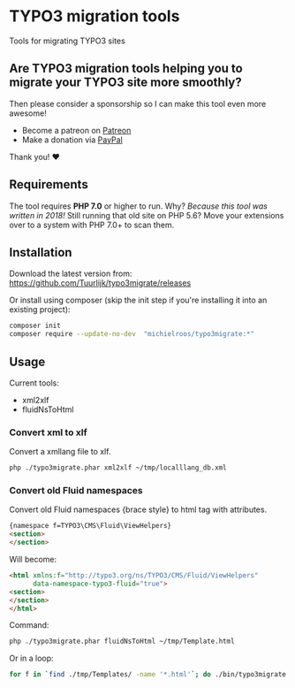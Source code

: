 # TYPO3 migration tools
Tools for migrating TYPO3 sites

## Are TYPO3 migration tools helping you to migrate your TYPO3 site more smoothly?
Then please consider a sponsorship so I can make this tool even more awesome!
- Become a patreon on [Patreon](https://www.patreon.com/michielroos)
- Make a donation via [PayPal](https://paypal.me/MichielRoos)

Thank you! ♥

## Requirements
The tool requires **PHP 7.0** or higher to run. Why? *Because this tool was written in 2018!* Still running that old site on PHP 5.6? Move your extensions over to a system with PHP 7.0+ to scan them.

## Installation
Download the latest version from: https://github.com/Tuurlijk/typo3migrate/releases

Or install using composer (skip the init step if you're installing it into an existing project):
```bash
composer init
composer require --update-no-dev  "michielroos/typo3migrate:*"
```

## Usage
Current tools:
* xml2xlf
* fluidNsToHtml
### Convert xml to xlf
Convert a xmllang file to xlf.
```bash
php ./typo3migrate.phar xml2xlf ~/tmp/localllang_db.xml
```
### Convert old Fluid namespaces
Convert old Fluid namespaces {brace style} to html tag with attributes.
```html
{namespace f=TYPO3\CMS\Fluid\ViewHelpers}
<section>
</section>

```
Will become:
```html
<html xmlns:f="http://typo3.org/ns/TYPO3/CMS/Fluid/ViewHelpers"
	  data-namespace-typo3-fluid="true">
<section>
</section>
</html>
```
Command:
```bash
php ./typo3migrate.phar fluidNsToHtml ~/tmp/Template.html
```
Or in a loop:
```bash
for f in `find ./tmp/Templates/ -name '*.html'`; do ./bin/typo3migrate fluidNsToHtml $f; done
```